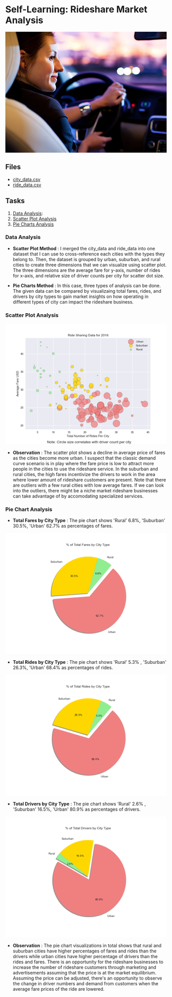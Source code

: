 # Self-Learning: Rideshare Market Analysis

![Rideshare](Images/rideshare.jpg)

## Files

* [city_data.csv](data/city_data.csv)
* [ride_data.csv](data/ride_data.csv)

## Tasks

1. [Data Analysis](#Data-Analysis):
2. [Scatter Plot Analysis](#Scatter-Plot-Analysis)
3. [Pie Charts Analysis](#Pie-Chart-Analysis)

### Data Analysis

* __Scatter Plot Method__ : I merged the city_data and ride_data into one dataset that I can use to cross-reference each cities with the types they belong to. Then, the dataset is grouped by urban, suburban, and rural cities to create three dimensions that we can visualize using scatter plot. The three dimensions are the average fare for y-axis, number of rides for x-axis, and relative size of driver counts per city for scatter dot size. 

* __Pie Charts Method__ : In this case, three types of analysis can be done. The given data can be compared by visualizaing total fares, rides, and drivers by city types to gain market insights on how operating in different types of city can impact the rideshare business. 

### Scatter Plot Analysis

![Scatter Plot](Images/bubblechart.png)

* __Observation__ : The scatter plot shows a decline in average price of fares as the cities become more urban. I suspect that the classic demand curve scenario is in play where the fare price is low to attract more people in the cities to use the rideshare service. In the suburban and rural cities, the high fares incentivize the drivers to work in the area where lower amount of rideshare customers are present.  Note that there are outliers with a few rural cities with low average fares. If we can look into the outliers, there might be a niche market rideshare businesses can take advantage of by accomodating specialized services.  

### Pie Chart Analysis

* __Total Fares by City Type__ : The pie chart shows 'Rural' 6.8%, 'Suburban' 30.5%, 'Urban' 62.7% as percentages of fares.

![Total Fares by City Type](Images/faresbytype.png)

* __Total Rides by City Type__ : The pie chart shows 'Rural' 5.3% , 'Suburban' 26.3%, 'Urban' 68.4% as percentages of rides.

![Total Rides by City Type](Images/ridesbytype.png)

* __Total Drivers by City Type__ : The pie chart shows 'Rural' 2.6% , 'Suburban' 16.5%, 'Urban' 80.9% as percentages of drivers.

![Total Drivers by City Type](Images/driversbytype.png)

* __Observation__ : The pie chart visualizations in total shows that rural and suburban cities have higher percentages of fares and rides than the drivers while urban cities have higher percentage of drivers than the rides and fares. There is an opportunity for the rideshare businesses to increase the number of rideshare customers through marketing and advertisements assuming that the price is at the market equilibrium. Assuming the price can be adjusted, there's an opportunity to observe the change in driver numbers and demand from customers when the average fare prices of the ride are lowered.   